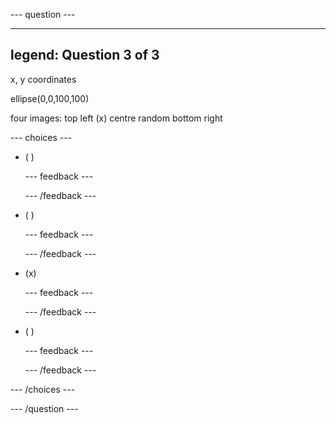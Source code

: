 
--- question ---

---
legend: Question 3 of 3
---

x, y coordinates

ellipse(0,0,100,100)

four images:
top left (x)
centre
random
bottom right

--- choices ---

- ( ) 


  --- feedback ---

  --- /feedback ---

- ( ) 


  --- feedback ---

  --- /feedback ---

- (x) 


  --- feedback ---

  --- /feedback ---

- ( ) 


  --- feedback ---

  --- /feedback ---

--- /choices ---

--- /question ---
